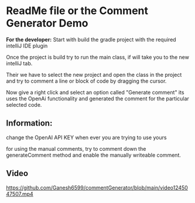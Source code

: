 # ReadMe file or the Comment Generator Demo
**For the developer:**
Start with build the gradle project with the required intelliJ IDE plugin 

Once the project is build try to run the main class, if will take you to the new intelliJ tab.

Their we have to select the new project and open the class in the project and try to comment a line or block of code by dragging the cursor.

Now give a right click and select an option called "Generate comment" its uses the OpenAi functionality and generated the comment for the particular selected code. 

## Information:

change the OpenAI API KEY when ever you are trying to use yours

for using the manual comments, try to comment down the generateComment method and enable the manually writeable comment.


## Video
https://github.com/Ganesh6599/commentGenerator/blob/main/video1245047507.mp4
